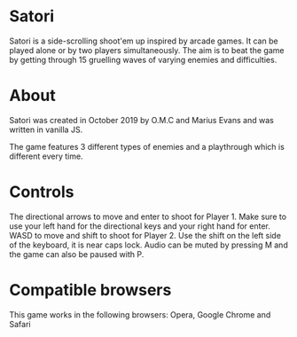 # Satori
Satori is a side-scrolling shoot'em up inspired by arcade games. It can be played alone or by two players simultaneously. The aim is to beat the game by getting through 15 gruelling waves of varying enemies and difficulties. 

<h1>About</h1>
Satori was created in October 2019 by O.M.C and Marius Evans and was written in vanilla JS. 

The game features 3 different types of enemies and a playthrough which is different every time. 

<h1>Controls</h1>
The directional arrows to move and enter to shoot for Player 1. Make sure to use your left hand for the directional keys and your right hand for enter.
WASD to move and shift to shoot for Player 2. Use the shift on the left side of the keyboard, it is near caps lock.
Audio can be muted by pressing M and the game can also be paused with P.

<h1>Compatible browsers</h1>
This game works in the following browsers: Opera, Google Chrome and Safari 
